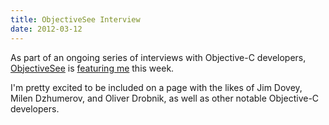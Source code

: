 ```yaml
---
title: ObjectiveSee Interview
date: 2012-03-12
---
```



As part of an ongoing series of interviews with Objective-C developers, [ObjectiveSee](http://www.objectivesee.com/) is [featuring me](http://www.objectivesee.com/ash.furrow.html) this week. 



I'm pretty excited to be included on a page with the likes of Jim Dovey, Milen Dzhumerov, and Oliver Drobnik, as well as other notable Objective-C developers.


  